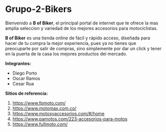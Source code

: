 # Grupo-2-Bikers

Bienvenido a **B of Biker**, el principal portal de internet que te ofrece la mas amplia seleccion y variedad de los mejores accesorios para motociclistas.

**B of Biker** es una tienda online de fácil y rápido acceso, diseñada para hacer de tu compra la mejor experiencia, pues ya no tienes que preocuparte por salir de compras, sino simplemente por dar un click y tener en la puerta de la casa los mejores productos del mercado.

**Integrantes:**
- Diego Porto
- Oscar Ramos
- Cesar Rua

**Sitios de referencia:**
1. https://www.fpmoto.com/
2. https://www.motomax.com.co/
3. https://www.motosyaccesorios.com/#/home
4. https://www.pamotos.com/223-accesorios-para-motos
5. https://www.fullmoto.com/
